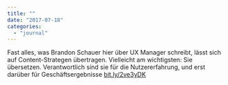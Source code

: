 ```yaml
---
title: ""
date: "2017-07-18"
categories: 
  - "journal"
---
```


Fast alles, was Brandon Schauer hier über UX Manager schreibt, lässt sich auf Content-Strategen übertragen. Vielleicht am wichtigsten: Sie übersetzen. Verantwortlich sind sie für die Nutzererfahrung, und erst darüber für Geschäftsergebnisse [bit.ly/2ve3yDK](http://bit.ly/2ve3yDK)

